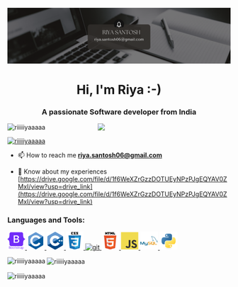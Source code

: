 ![logo](https://github.com/riiiiiyaaaaa/riiiiiyaaaaa/blob/main/RIYA%20SANTOSH.png)
<h1 align="center">Hi, I'm Riya :-)</h1>
<h3 align="center">A passionate Software developer from India</h3>
<img align="right" width="300" src="https://media1.tenor.com/m/bCfpwMjfAi0AAAAC/cat-typing.gif">
<p align="left"> <img src="https://komarev.com/ghpvc/?username=riiiiiyaaaaa&label=Profile%20views&color=0e75b6&style=flat" alt="riiiiiyaaaaa" /> </p>

<p align="left"> <a href="https://github.com/ryo-ma/github-profile-trophy"><img src="https://github-profile-trophy.vercel.app/?username=riiiiiyaaaaa" alt="riiiiiyaaaaa" /></a> </p>

- 📫 How to reach me **riya.santosh06@gmail.com**

- 📄 Know about my experiences [https://drive.google.com/file/d/1f6WeXZrGzzDOTUEyNPzPJgEQYAV0ZMxI/view?usp=drive_link](https://drive.google.com/file/d/1f6WeXZrGzzDOTUEyNPzPJgEQYAV0ZMxI/view?usp=drive_link)


<p align="left">
</p>

<h3 align="left">Languages and Tools:</h3>
<p align="left"> <a href="https://getbootstrap.com" target="_blank" rel="noreferrer"> <img src="https://raw.githubusercontent.com/devicons/devicon/master/icons/bootstrap/bootstrap-plain-wordmark.svg" alt="bootstrap" width="40" height="40"/> </a> <a href="https://www.cprogramming.com/" target="_blank" rel="noreferrer"> <img src="https://raw.githubusercontent.com/devicons/devicon/master/icons/c/c-original.svg" alt="c" width="40" height="40"/> </a> <a href="https://www.w3schools.com/cpp/" target="_blank" rel="noreferrer"> <img src="https://raw.githubusercontent.com/devicons/devicon/master/icons/cplusplus/cplusplus-original.svg" alt="cplusplus" width="40" height="40"/> </a> <a href="https://www.w3schools.com/css/" target="_blank" rel="noreferrer"> <img src="https://raw.githubusercontent.com/devicons/devicon/master/icons/css3/css3-original-wordmark.svg" alt="css3" width="40" height="40"/> </a> <a href="https://git-scm.com/" target="_blank" rel="noreferrer"> <img src="https://www.vectorlogo.zone/logos/git-scm/git-scm-icon.svg" alt="git" width="40" height="40"/> </a> <a href="https://www.w3.org/html/" target="_blank" rel="noreferrer"> <img src="https://raw.githubusercontent.com/devicons/devicon/master/icons/html5/html5-original-wordmark.svg" alt="html5" width="40" height="40"/> </a> <a href="https://developer.mozilla.org/en-US/docs/Web/JavaScript" target="_blank" rel="noreferrer"> <img src="https://raw.githubusercontent.com/devicons/devicon/master/icons/javascript/javascript-original.svg" alt="javascript" width="40" height="40"/> </a> <a href="https://www.mysql.com/" target="_blank" rel="noreferrer"> <img src="https://raw.githubusercontent.com/devicons/devicon/master/icons/mysql/mysql-original-wordmark.svg" alt="mysql" width="40" height="40"/> </a> <a href="https://www.python.org" target="_blank" rel="noreferrer"> <img src="https://raw.githubusercontent.com/devicons/devicon/master/icons/python/python-original.svg" alt="python" width="40" height="40"/> </a> </p>

<p><img align="left" src="https://github-readme-stats.vercel.app/api/top-langs?username=riiiiiyaaaaa&show_icons=true&locale=en&layout=compact" alt="riiiiiyaaaaa" /></p>

<p>&nbsp;<img align="center" src="https://github-readme-stats.vercel.app/api?username=riiiiiyaaaaa&show_icons=true&locale=en" alt="riiiiiyaaaaa" /></p>

<p><img align="center" src="https://github-readme-streak-stats.herokuapp.com/?user=riiiiiyaaaaa&" alt="riiiiiyaaaaa" /></p>
